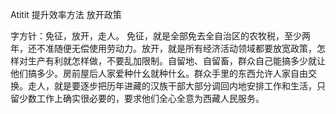 Atitit 提升效率方法  放开政策


字方针：免征，放开，走人。
免征，就是全部免去全自治区的农牧税，至少两年，还不准随便无偿使用劳动力。放开，就是所有经济活动领域都要放宽政策，怎样对生产有利就怎样做，不要乱加限制。自留地、自留畜，群众自己能搞多少就让他们搞多少。房前屋后人家爱种什幺就种什幺。群众手里的东西允许人家自由交换。走人，就是要逐步把历年进藏的汉族干部大部分调回内地安排工作和生活，只留少数工作上确实很必要的，要求他们全心全意为西藏人民服务。

